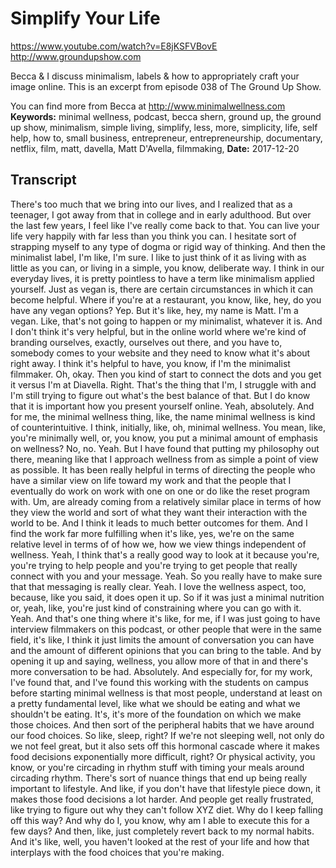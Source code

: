 # Simplify Your Life
https://www.youtube.com/watch?v=E8jKSFVBovE
http://www.groundupshow.com

Becca & I discuss minimalism, labels & how to appropriately craft your image online. This is an excerpt from episode 038 of The Ground Up Show.

You can find more from Becca at http://www.minimalwellness.com
**Keywords:** minimal wellness, podcast, becca shern, ground up, the ground up show, minimalism, simple living, simplify, less, more, simplicity, life, self help, how to, small business, entrepreneur, entrepreneurship, documentary, netflix, film, matt, davella, Matt D'Avella, filmmaking, 
**Date:** 2017-12-20

## Transcript
 There's too much that we bring into our lives, and I realized that as a teenager, I got away from that in college and in early adulthood. But over the last few years, I feel like I've really come back to that. You can live your life very happily with far less than you think you can. I hesitate sort of strapping myself to any type of dogma or rigid way of thinking. And then the minimalist label, I'm like, I'm sure. I like to just think of it as living with as little as you can, or living in a simple, you know, deliberate way. I think in our everyday lives, it is pretty pointless to have a term like minimalism applied yourself. Just as vegan is, there are certain circumstances in which it can become helpful. Where if you're at a restaurant, you know, like, hey, do you have any vegan options? Yep. But it's like, hey, my name is Matt. I'm a vegan. Like, that's not going to happen or my minimalist, whatever it is. And I don't think it's very helpful, but in the online world where we're kind of branding ourselves, exactly, ourselves out there, and you have to, somebody comes to your website and they need to know what it's about right away. I think it's helpful to have, you know, if I'm the minimalist filmmaker. Oh, okay. Then you kind of start to connect the dots and you get it versus I'm at Diavella. Right. That's the thing that I'm, I struggle with and I'm still trying to figure out what's the best balance of that. But I do know that it is important how you present yourself online. Yeah, absolutely. And for me, the minimal wellness thing, like, the name minimal wellness is kind of counterintuitive. I think, initially, like, oh, minimal wellness. You mean, like, you're minimally well, or, you know, you put a minimal amount of emphasis on wellness? No, no. Yeah. But I have found that putting my philosophy out there, meaning like that I approach wellness from as simple a point of view as possible. It has been really helpful in terms of directing the people who have a similar view on life toward my work and that the people that I eventually do work on work with one on one or do like the reset program with. Um, are already coming from a relatively similar place in terms of how they view the world and sort of what they want their interaction with the world to be. And I think it leads to much better outcomes for them. And I find the work far more fulfilling when it's like, yes, we're on the same relative level in terms of of how we, how we view things independent of wellness. Yeah, I think that's a really good way to look at it because you're, you're trying to help people and you're trying to get people that really connect with you and your message. Yeah. So you really have to make sure that that messaging is really clear. Yeah. I love the wellness aspect, too, because, like you said, it does open it up. So if it was just a minimal nutrition or, yeah, like, you're just kind of constraining where you can go with it. Yeah. And that's one thing where it's like, for me, if I was just going to have interview filmmakers on this podcast, or other people that were in the same field, it's like, I think it just limits the amount of conversation you can have and the amount of different opinions that you can bring to the table. And by opening it up and saying, wellness, you allow more of that in and there's more conversation to be had. Absolutely. And especially for, for my work, I've found that, and I've found this working with the students on campus before starting minimal wellness is that most people, understand at least on a pretty fundamental level, like what we should be eating and what we shouldn't be eating. It's, it's more of the foundation on which we make those choices. And then sort of the peripheral habits that we have around our food choices. So like, sleep, right? If we're not sleeping well, not only do we not feel great, but it also sets off this hormonal cascade where it makes food decisions exponentially more difficult, right? Or physical activity, you know, or you're circading in rhythm stuff with timing your meals around circading rhythm. There's sort of nuance things that end up being really important to lifestyle. And like, if you don't have that lifestyle piece down, it makes those food decisions a lot harder. And people get really frustrated, like trying to figure out why they can't follow XYZ diet. Why do I keep falling off this way? And why do I, you know, why am I able to execute this for a few days? And then, like, just completely revert back to my normal habits. And it's like, well, you haven't looked at the rest of your life and how that interplays with the food choices that you're making.
